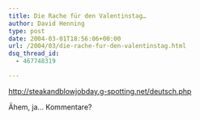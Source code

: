 ```yaml
---
title: Die Rache für den Valentinstag…
author: David Henning
type: post
date: 2004-03-01T18:56:06+00:00
url: /2004/03/die-rache-fur-den-valentinstag.html
dsq_thread_id:
  - 467748319

---
```

<http://steakandblowjobday.g-spotting.net/deutsch.php> 

Ähem, ja&#8230; Kommentare?